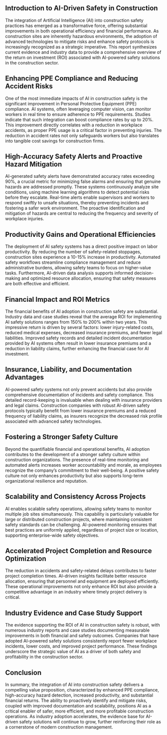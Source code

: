 ## Introduction to AI-Driven Safety in Construction
The integration of Artificial Intelligence (AI) into construction safety practices has emerged as a transformative force, offering substantial improvements in both operational efficiency and financial performance. As construction sites are inherently hazardous environments, the adoption of advanced technologies to mitigate risks and enhance safety protocols is increasingly recognized as a strategic imperative. This report synthesizes current evidence and industry data to provide a comprehensive overview of the return on investment (ROI) associated with AI-powered safety solutions in the construction sector.

## Enhancing PPE Compliance and Reducing Accident Risks
One of the most immediate impacts of AI in construction safety is the significant improvement in Personal Protective Equipment (PPE) compliance. AI systems, often leveraging computer vision, can monitor workers in real time to ensure adherence to PPE requirements. Studies indicate that such integration can boost compliance rates by up to 20%. This improvement directly correlates with a reduction in workplace accidents, as proper PPE usage is a critical factor in preventing injuries. The reduction in accident rates not only safeguards workers but also translates into tangible cost savings for construction firms.

## High-Accuracy Safety Alerts and Proactive Hazard Mitigation
AI-generated safety alerts have demonstrated accuracy rates exceeding 90%, a crucial metric for minimizing false alarms and ensuring that genuine hazards are addressed promptly. These systems continuously analyze site conditions, using machine learning algorithms to detect potential risks before they escalate. Real-time alerts enable supervisors and workers to respond swiftly to unsafe situations, thereby preventing incidents and fostering a safer work environment. The proactive identification and mitigation of hazards are central to reducing the frequency and severity of workplace injuries.

## Productivity Gains and Operational Efficiencies
The deployment of AI safety systems has a direct positive impact on labor productivity. By reducing the number of safety-related stoppages, construction sites experience a 10-15% increase in productivity. Automated safety workflows streamline compliance management and reduce administrative burdens, allowing safety teams to focus on higher-value tasks. Furthermore, AI-driven data analysis supports informed decision-making and optimized resource allocation, ensuring that safety measures are both effective and efficient.

## Financial Impact and ROI Metrics
The financial benefits of AI adoption in construction safety are substantial. Industry data and case studies reveal that the average ROI for implementing AI safety solutions ranges from 150% to 200% within two years. This impressive return is driven by several factors: lower injury-related costs, reduced medical expenses, decreased insurance premiums, and fewer legal liabilities. Improved safety records and detailed incident documentation provided by AI systems often result in lower insurance premiums and a reduction in liability claims, further enhancing the financial case for AI investment.

## Insurance, Liability, and Documentation Advantages
AI-powered safety systems not only prevent accidents but also provide comprehensive documentation of incidents and safety compliance. This detailed record-keeping is invaluable when dealing with insurance providers and legal claims. Construction companies with robust AI-driven safety protocols typically benefit from lower insurance premiums and a reduced frequency of liability claims, as insurers recognize the decreased risk profile associated with advanced safety technologies.

## Fostering a Stronger Safety Culture
Beyond the quantifiable financial and operational benefits, AI adoption contributes to the development of a stronger safety culture within construction organizations. The presence of real-time monitoring and automated alerts increases worker accountability and morale, as employees recognize the company’s commitment to their well-being. A positive safety culture not only enhances productivity but also supports long-term organizational resilience and reputation.

## Scalability and Consistency Across Projects
AI enables scalable safety operations, allowing safety teams to monitor multiple job sites simultaneously. This capability is particularly valuable for large or distributed construction projects, where maintaining consistent safety standards can be challenging. AI-powered monitoring ensures that best practices are uniformly applied, regardless of project size or location, supporting enterprise-wide safety objectives.

## Accelerated Project Completion and Resource Optimization
The reduction in accidents and safety-related delays contributes to faster project completion times. AI-driven insights facilitate better resource allocation, ensuring that personnel and equipment are deployed efficiently. These operational improvements not only enhance ROI but also provide a competitive advantage in an industry where timely project delivery is critical.

## Industry Evidence and Case Study Support
The evidence supporting the ROI of AI in construction safety is robust, with numerous industry reports and case studies documenting measurable improvements in both financial and safety outcomes. Companies that have adopted AI-powered safety solutions consistently report fewer workplace incidents, lower costs, and improved project performance. These findings underscore the strategic value of AI as a driver of both safety and profitability in the construction sector.

## Conclusion
In summary, the integration of AI into construction safety delivers a compelling value proposition, characterized by enhanced PPE compliance, high-accuracy hazard detection, increased productivity, and substantial financial returns. The ability to proactively identify and mitigate risks, coupled with improved documentation and scalability, positions AI as a critical enabler of safer, more efficient, and more profitable construction operations. As industry adoption accelerates, the evidence base for AI-driven safety solutions will continue to grow, further reinforcing their role as a cornerstone of modern construction management.
